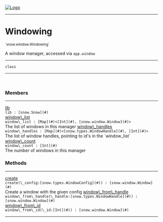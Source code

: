 
[![Logo](../../../images/logo.png)](../../../api/index.html)

---



<h1>Windowing</h1>
<small>`snow.window.Windowing`</small>

A window manager, accessed via `app.window`

---

`class`

---

&nbsp;
&nbsp;



<h3>Members</h3> <hr/><span class="member apipage">
                <a name="lib"><a class="lift" href="#lib">lib</a></a><div class="clear"></div><code class="signature apipage">lib : [snow.Snow](#)</code><br/></span>
            <span class="small_desc_flat"></span><span class="member apipage">
                <a name="window_list"><a class="lift" href="#window_list">window\_list</a></a><div class="clear"></div><code class="signature apipage">window\_list : [Map](#)&lt;[Int](#), [snow.window.Window](#)&gt;</code><br/></span>
            <span class="small_desc_flat">The list of windows in this manager</span><span class="member apipage">
                <a name="window_handles"><a class="lift" href="#window_handles">window\_handles</a></a><div class="clear"></div><code class="signature apipage">window\_handles : [Map](#)&lt;[snow.types.WindowHandle](#), [Int](#)&gt;</code><br/></span>
            <span class="small_desc_flat">The list of window handles, pointing to id's in the `window_list`</span><span class="member apipage">
                <a name="window_count"><a class="lift" href="#window_count">window\_count</a></a><div class="clear"></div><code class="signature apipage">window\_count : [Int](#)</code><br/></span>
            <span class="small_desc_flat">The number of windows in this manager</span>





<h3>Methods</h3> <hr/><span class="method apipage">
            <a name="create"><a class="lift" href="#create">create</a></a> <div class="clear"></div><code class="signature apipage">create(\_config:[snow.types.WindowConfig](#)<span></span>) : [snow.window.Window](#)</code><br/><span class="small_desc_flat">Create a window with the given config</span>
        </span>
    <span class="method apipage">
            <a name="window_from_handle"><a class="lift" href="#window_from_handle">window\_from\_handle</a></a> <div class="clear"></div><code class="signature apipage">window\_from\_handle(\_handle:[snow.types.WindowHandle](#)<span></span>) : [snow.window.Window](#)</code><br/><span class="small_desc_flat"></span>
        </span>
    <span class="method apipage">
            <a name="window_from_id"><a class="lift" href="#window_from_id">window\_from\_id</a></a> <div class="clear"></div><code class="signature apipage">window\_from\_id(\_id:[Int](#)<span></span>) : [snow.window.Window](#)</code><br/><span class="small_desc_flat"></span>
        </span>
    





---

&nbsp;
&nbsp;
&nbsp;
&nbsp;
